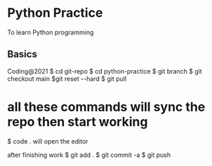 # Python Practice

To learn Python programming

## Basics

Coding@2021
$ cd git-repo
$ cd python-practice
$ git branch
$ git checkout main
$git reset --hard
$ git pull

# all these commands will sync the repo then start working

$ code . will open the editor

after finishing work
$ git add .
$ git commit -a
$ git push
